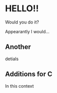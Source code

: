 # HELLO!!

Would you do it?

Appearantly I would...

## Another 

detials

## Additions for C

In this context